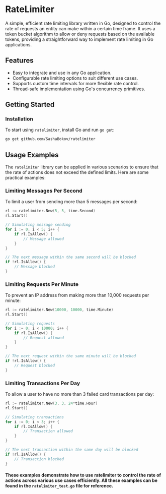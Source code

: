 # RateLimiter

A simple, efficient rate limiting library written in Go, designed to control the rate of requests an entity can make within a certain time frame. It uses a token bucket algorithm to allow or deny requests based on the available tokens, providing a straightforward way to implement rate limiting in Go applications.

## Features

- Easy to integrate and use in any Go application.
- Configurable rate limiting options to suit different use cases.
- Supports custom time intervals for more flexible rate control.
- Thread-safe implementation using Go's concurrency primitives.

## Getting Started

### Installation

To start using `ratelimiter`, install Go and run `go get`:

```bash
go get github.com/SashaBokov/ratelimiter
```

## Usage Examples

The `ratelimiter` library can be applied in various scenarios to ensure that the rate of actions does not exceed the defined limits. Here are some practical examples:

### Limiting Messages Per Second

To limit a user from sending more than 5 messages per second:

```go
rl := ratelimiter.New(5, 5, time.Second)
rl.Start()

// Simulating message sending
for i := 0; i < 5; i++ {
	if rl.IsAllow() {
		// Message allowed
	}
}

// The next message within the same second will be blocked
if !rl.IsAllow() {
	// Message blocked
}
```

### Limiting Requests Per Minute

To prevent an IP address from making more than 10,000 requests per minute:

```go
rl := ratelimiter.New(10000, 10000, time.Minute)
rl.Start()

// Simulating requests
for i := 0; i < 10000; i++ {
	if rl.IsAllow() {
		// Request allowed
	}
}

// The next request within the same minute will be blocked
if !rl.IsAllow() {
	// Request blocked
}
```

### Limiting Transactions Per Day

To allow a user to have no more than 3 failed card transactions per day:

```go
rl := ratelimiter.New(3, 3, 24*time.Hour)
rl.Start()

// Simulating transactions
for i := 0; i < 3; i++ {
	if rl.IsAllow() {
		// Transaction allowed
	}
}

// The next transaction within the same day will be blocked
if !rl.IsAllow() {
	// Transaction blocked
}
```

#### These examples demonstrate how to use ratelimiter to control the rate of actions across various use cases efficiently. All these examples can be found in the `ratelimiter_test.go` file for reference.
